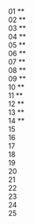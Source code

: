 01 \*\*  
02 \*\*  
03 \*\*  
04 \*\*  
05 \*\*  
06 \*\*  
07 \*\*  
08 \*\*  
09 \*\*  
10 \*\*  
11 \*\*  
12 \*\*  
13 \*\*  
14 \*\*  
15  
16  
17  
18  
19  
20  
21  
22  
23  
24  
25
